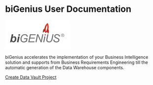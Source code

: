 # biGenius User Documentation

![GitHub Logo](/images/biGeniusLogo2.png)

biGenius accelerates the implementation of your Business Intelligence solution and supports from Business Requirements Engineering till the automatic generation of the Data Warehouse components. 

[Create Data Vault Project](createDVProject.md)
